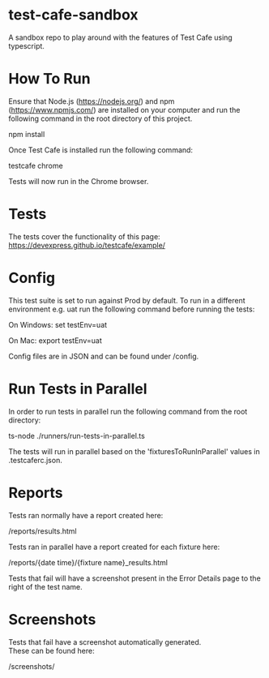 # test-cafe-sandbox

A sandbox repo to play around with the features of Test Cafe using typescript.

# How To Run

Ensure that Node.js (https://nodejs.org/) and npm (https://www.npmjs.com/) 
are installed on your computer and run the following command in the root directory of this project.

npm install

Once Test Cafe is installed run the following command:

testcafe chrome

Tests will now run in the Chrome browser.

# Tests

The tests cover the functionality of this page: https://devexpress.github.io/testcafe/example/

# Config

This test suite is set to run against Prod by default.
To run in a different environment e.g. uat run the following command before running the tests:

On Windows:
set testEnv=uat

On Mac:
export testEnv=uat

Config files are in JSON and can be found under /config.

# Run Tests in Parallel

In order to run tests in parallel run the following command from the root directory:

ts-node ./runners/run-tests-in-parallel.ts

The tests will run in parallel based on the 'fixturesToRunInParallel' values in .testcaferc.json.

# Reports

Tests ran normally have a report created here: 

/reports/results.html

Tests ran in parallel have a report created for each fixture here: 

/reports/{date time}/{fixture name}_results.html

Tests that fail will have a screenshot present in the Error Details page to the right of the test name.

# Screenshots

Tests that fail have a screenshot automatically generated.  
These can be found here:

/screenshots/